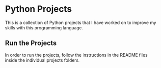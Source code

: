 # Python Projects

This is a collection of Python projects that I have worked on to improve my skills with this programming language.

## Run the Projects

In order to run the projects, follow the instructions in the README files inside the individual projects folders.
